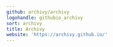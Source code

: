 ```yaml
---
github: archivy/archivy
logohandle: githubio_archivy
sort: archivy
title: Archivy
website: 'https://archivy.github.io/'
---
```

